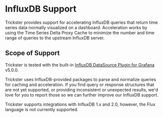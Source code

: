 # InfluxDB Support

Trickster provides support for accelerating InfluxDB queries that return time series data normally visualized on a dashboard. Acceleration works by using the Time Series Delta Proxy Cache to minimize the number and time range of queries to the upstream InfluxDB server.

## Scope of Support

Trickster is tested with the built-in [InfluxDB DataSource Plugin for Grafana](https://grafana.com/grafana/plugins/influxdb) v5.0.0.

Trickster uses InfluxDB-provided packages to parse and normalize queries for caching and acceleration. If you find query or response structures that are not yet supported, or providing inconsistent or unexpected results, we'd love for you to report those so we can further improve our InfluxDB support.

Trickster supports integrations with InfluxDB 1.x and 2.0, however, the Flux language is not currently supported.
